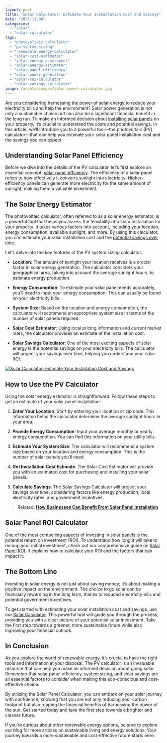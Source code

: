 ```yaml
---
layout: post
title: "Solar Calculator: Estimate Your Installation Cost and Savings"
date: "2023-11-08"
categories: 
  - "solar"
  - "solar-calculator"
tags: 
  - "photovoltaic-calculator"
  - "pv-system-sizing"
  - "renewable-energy-calculator"
  - "solar-cost-estimator"
  - "solar-energy-assessment"
  - "solar-energy-estimator"
  - "solar-panel-efficiency"
  - "solar-power-generation"
  - "solar-roi-calculator"
  - "solar-savings-calculator"
image: /assets/images/solar-panel-calculator.jpg
---
```


Are you considering harnessing the power of solar energy to reduce your electricity bills and help the environment? Solar power generation is not only a sustainable choice but can also be a significant financial benefit in the long run. To make an informed decision about [installing solar panels](/solar-panel-installation-step-by-step-guide/) on your property, it’s crucial to understand the costs and potential savings. In this article, we’ll introduce you to a powerful tool—the photovoltaic (PV) calculator—that can help you estimate your solar panel installation cost and the savings you can expect.

## Understanding Solar Panel Efficiency

Before we dive into the details of the PV calculator, let’s first explore an essential concept: [solar panel efficiency](/solar-panel-pricing-guide-understanding-the-costs-of-going-solar/). The efficiency of a solar panel refers to how effectively it converts sunlight into electricity. Higher-efficiency panels can generate more electricity for the same amount of sunlight, making them a valuable investment.

## The Solar Energy Estimator

The photovoltaic calculator, often referred to as a solar energy estimator, is a powerful tool that helps you assess the feasibility of a solar installation for your property. It takes various factors into account, including your location, energy consumption, available sunlight, and more. By using this calculator, you can estimate your solar installation cost and the [potential savings over time](/lower-your-electricity-bill-effective-strategies-for-cost-reduction/).

Let’s delve into the key features of the PV system sizing calculator:

- **Location**: The amount of sunlight your location receives is a crucial factor in solar energy generation. The calculator considers your geographical area, taking into account the average sunlight hours, to estimate energy production.

- **Energy Consumption**: To estimate your solar panel needs accurately, you’ll need to input your energy consumption. This can usually be found on your electricity bills.

- **System Size**: Based on the location and energy consumption, the calculator will recommend an appropriate system size in terms of the number of solar panels required.

- **Solar Cost Estimator**: Using local pricing information and current market rates, the calculator provides an estimate of the installation cost.

- **Solar Savings Calculator**: One of the most exciting aspects of solar energy is the potential savings on your electricity bills. The calculator will project your savings over time, helping you understand your solar ROI.

[![Solar Calculator: Estimate Your Installation Cost and Savings](images/button_calculate-your-savings.png)](/solar-calculator/)

## How to Use the PV Calculator

Using the solar energy estimator is straightforward. Follow these steps to get an estimate of your solar panel installation:

1. **Enter Your Location**: Start by entering your location or zip code. This information helps the calculator determine the average sunlight hours in your area.

3. **Provide Energy Consumption**: Input your average monthly or yearly energy consumption. You can find this information on your utility bills.

5. **Estimate Your System Size**: The calculator will recommend a system size based on your location and energy consumption. This is the number of solar panels you’ll need.

7. **Get Installation Cost Estimate**: The Solar Cost Estimator will provide you with an estimated cost for purchasing and installing your solar panels.

9. **Calculate Savings**: The Solar Savings Calculator will project your savings over time, considering factors like energy production, local electricity rates, and government incentives.

> **Related: [How Businesses Can Benefit From Solar Panel Installation](/how-businesses-can-benefit-from-solar-panel-installation/)**

## Solar Panel ROI Calculator

One of the most compelling aspects of investing in solar panels is the potential return on investment (ROI). To understand how long it will take to recoup your initial investment, check out our comprehensive guide on [Solar Panel ROI](/solar-panel-roi/). It explains how to calculate your ROI and the factors that can impact it.

## The Bottom Line

Investing in solar energy is not just about saving money; it’s about making a positive impact on the environment. The choice to go solar can be financially rewarding in the long term, thanks to reduced electricity bills and potential government incentives.

To get started with estimating your solar installation cost and savings, use our [Solar Calculator](/solar-calculator/). This powerful tool will guide you through the process, providing you with a clear picture of your potential solar investment. Take the first step towards a greener, more sustainable future while also improving your financial outlook.

## In Conclusion

As you explore the world of renewable energy, it’s crucial to have the right tools and information at your disposal. The PV calculator is an invaluable resource that can help you make an informed decision about going solar. Remember that solar panel efficiency, system sizing, and solar savings are all essential factors to consider when making this eco-conscious and cost-effective choice.

By utilizing the Solar Panel Calculator, you can embark on your solar journey with confidence, knowing that you are not only reducing your carbon footprint but also reaping the financial benefits of harnessing the power of the sun. Get started today and take the first step towards a brighter and cleaner future.

If you’re curious about other renewable energy options, be sure to explore our blog for more articles on sustainable living and energy solutions. Your journey towards a more sustainable and cost-effective future starts here.
